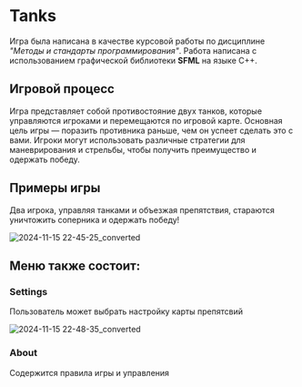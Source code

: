 # Tanks
Игра была написана в качестве курсовой работы по дисциплине *"Методы и стандарты программирования"*. 
Работа написана с использованием графической библиотеки **SFML** на языке С++.

## Игровой процесс
Игра представляет собой противостояние двух танков, которые управляются игроками и перемещаются по игровой карте. Основная цель игры — поразить противника раньше, чем он успеет сделать это с вами. Игроки могут использовать различные стратегии для маневрирования и стрельбы, чтобы получить преимущество и одержать победу.


## Примеры игры

Два игрока, управляя танками и объезжая препятствия, стараются уничтожить соперника и одержать победу!

![2024-11-15 22-45-25_converted](https://github.com/user-attachments/assets/0ce5b6f4-a3f0-42fe-bd35-210fc5f9e95f)

## Меню также состоит:

### Settings
Пользователь может выбрать настройку карты препятсвий 

![2024-11-15 22-48-35_converted](https://github.com/user-attachments/assets/cda56018-9c2e-4096-a01a-a2fbb7ae3d36)

### About
Содержится правила игры и управления
